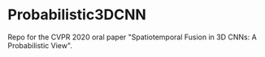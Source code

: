 # Probabilistic3DCNN

Repo for the CVPR 2020 oral paper "Spatiotemporal Fusion in 3D CNNs: A Probabilistic View".
